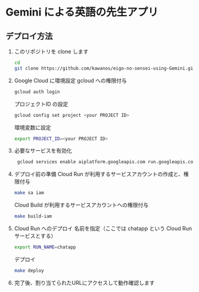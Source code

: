 # Gemini による英語の先生アプリ

## デプロイ方法

1. このリポジトリを clone します
   ```bash
   cd
   git clone https://github.com/kawanos/eigo-no-sensei-using-Gemini.git
   ```

2. Google Cloud に環境設定
   gcloud への権限付与
   ```bash
   gcloud auth login
   ```
   プロジェクトID の設定
   ```bash
   gcloud config set project <your PROJECT ID>
   ```
   環境変数に設定
   ```bash
   export PROJECT_ID=<your PROJECT ID>
   ```

3. 必要なサービスを有効化
   ```bash
    gcloud services enable aiplatform.googleapis.com run.googleapis.com
   ```

4. デプロイ前の準備
   Cloud Run が利用するサービスアカウントの作成と、権限付与
   ```bash
   make sa iam
   ```

   Cloud Build が利用するサービスアカウントへの権限付与
   ```bash
   make build-iam
   ```

5. Cloud Run へのデプロイ
   名前を指定（ここでは chatapp という Cloud Run サービスとする）
   ```bash
   export RUN_NAME=chatapp
   ```

   デプロイ
   ```bash
   make deploy
   ```


6. 完了後、割り当てられたURLにアクセスして動作確認します
